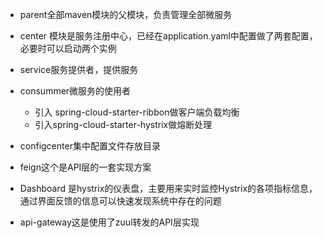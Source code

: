 - parent全部maven模块的父模块，负责管理全部微服务

- center 模块是服务注册中心，已经在application.yaml中配置做了两套配置，必要时可以启动两个实例

- service服务提供者，提供服务

- consummer微服务的使用者

  - 引入 spring-cloud-starter-ribbon做客户端负载均衡
  - 引入spring-cloud-starter-hystrix做熔断处理

- configcenter集中配置文件存放目录

- feign这个是API层的一套实现方案

- Dashboard 是hystrix的仪表盘，主要用来实时监控Hystrix的各项指标信息，通过界面反馈的信息可以快速发现系统中存在的问题 

- api-gateway这是使用了zuul转发的API层实现

  